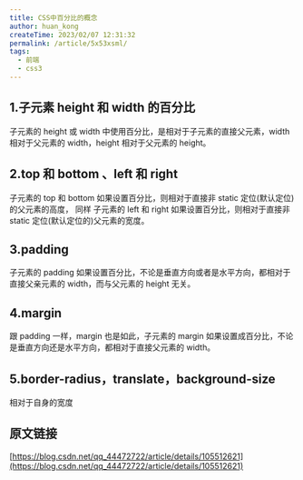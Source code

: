 ```yaml
---
title: CSS中百分比的概念
author: huan_kong
createTime: 2023/02/07 12:31:32
permalink: /article/5x53xsml/
tags: 
  - 前端
  - css3
---
```


## 1.子元素 height 和 width 的百分比

子元素的 height 或 width 中使用百分比，是相对于子元素的直接父元素，width 相对于父元素的 width，height 相对于父元素的 height。

## 2.top 和 bottom 、left 和 right

子元素的 top 和 bottom 如果设置百分比，则相对于直接非 static 定位(默认定位)的父元素的高度，
同样
子元素的 left 和 right 如果设置百分比，则相对于直接非 static 定位(默认定位的)父元素的宽度。

## 3.padding

子元素的 padding 如果设置百分比，不论是垂直方向或者是水平方向，都相对于直接父亲元素的 width，而与父元素的 height 无关。

## 4.margin

跟 padding 一样，margin 也是如此，子元素的 margin 如果设置成百分比，不论是垂直方向还是水平方向，都相对于直接父元素的 width。

## 5.border-radius，translate，background-size

相对于自身的宽度

## 原文链接

[https://blog.csdn.net/qq_44472722/article/details/105512621](https://blog.csdn.net/qq_44472722/article/details/105512621)
